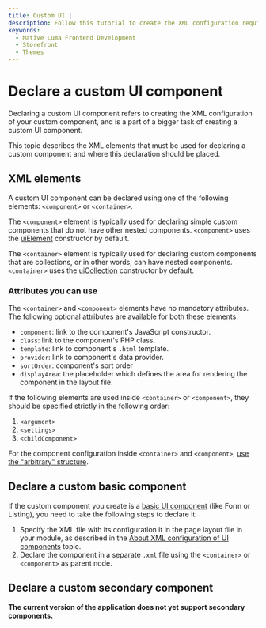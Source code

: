```yaml
---
title: Custom UI |
description: Follow this tutorial to create the XML configuration required for custom Adobe Commerce and Magento Open Source UI components.
keywords:
  - Native Luma Frontend Development
  - Storefront
  - Themes
---
```


# Declare a custom UI component

Declaring a custom UI component refers to creating the XML configuration of your custom component, and is a part of a bigger task of creating a custom UI component.

This topic describes the XML elements that must be used for declaring a custom component and where this declaration should be placed.

## XML elements

A custom UI component can be declared using one of the following elements: `<component>` or `<container>`.

The `<component>` element is typically used for declaring simple custom components that do not have other nested components. `<component>` uses the [uiElement] constructor by default.

The `<container>` element is typically used for declaring custom components that are collections, or in other words, can have nested components. `<container>` uses the [uiCollection] constructor by default.

### Attributes you can use

The `<container>` and `<component>` elements have no mandatory attributes. The following optional attributes are available for both these elements:

-  `component`: link to the component's JavaScript constructor.
-  `class`: link to the component's PHP class.
-  `template`: link to component's `.html` template.
-  `provider`: link to component's data provider.
-  `sortOrder`: component's sort order
-  `displayArea`: the placeholder which defines the area for rendering the component in the layout file.

<InlineAlert variant="warning" slots="text1, text2, text3" />

If the following elements are used inside `<container>` or `<component>`, they should be specified strictly in the following order:

1. `<argument>`
1. `<settings>`
1. `<childComponent>`

For the component configuration inside `<container>` and `<component>`, [use the "arbitrary" structure].

## Declare a custom basic component

If the custom component you create is a [basic UI component] (like Form or Listing), you need to take the following steps to declare it:

1. Specify the XML file with its configuration it in the page layout file in your module, as described in the [About XML configuration of UI components] topic.
1. Declare the component in a separate `.xml` file using the `<container>` or `<component>` as parent node.

## Declare a custom secondary component

**The current version of the application does not yet support secondary components.**

<!-- Link Definitions -->

[uiElement]: ../concepts/element.md
[uiCollection]: ../concepts/collection.md
[use the "arbitrary" structure]: ../concepts/semantic-configuration.md
[basic UI component]: ../index.md#general-structure
[About XML configuration of UI components]: ../concepts/xml-declaration.md#about-the-layout-configuration-file-and-ui-component-declaration
